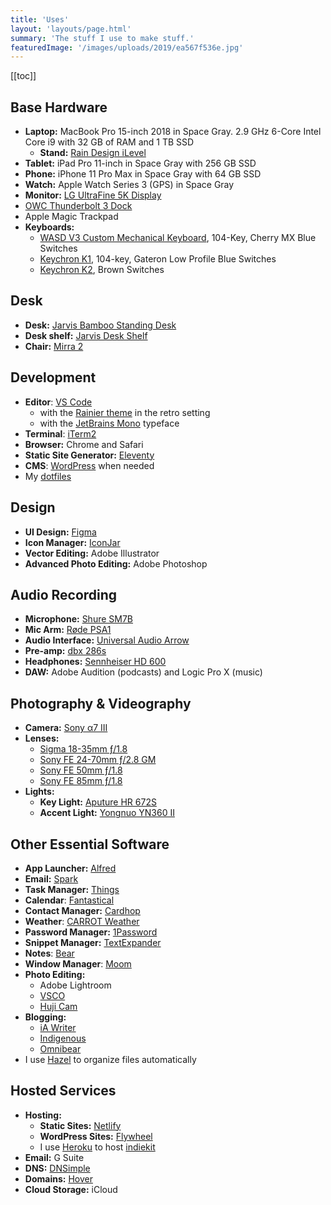 ```yaml
---
title: 'Uses'
layout: 'layouts/page.html'
summary: 'The stuff I use to make stuff.'
featuredImage: '/images/uploads/2019/ea567f536e.jpg'
---
```


[[toc]]

## Base Hardware

- **Laptop:** MacBook Pro 15-inch 2018 in Space Gray. 2.9 GHz 6-Core Intel Core i9 with 32 GB of RAM and 1 TB SSD
  - **Stand:** [Rain Design iLevel](https://www.raindesigninc.com/ilevel.html)
- **Tablet:** iPad Pro 11-inch in Space Gray with 256 GB SSD
- **Phone:** iPhone 11 Pro Max in Space Gray with 64 GB SSD
- **Watch:** Apple Watch Series 3 (GPS) in Space Gray
- **Monitor:** [LG UltraFine 5K Display](https://www.apple.com/shop/product/HMUB2LL/A/lg-ultrafine-5k-display)
- [OWC Thunderbolt 3 Dock](https://eshop.macsales.com/shop/docks/owc-thunderbolt-3-dock)
- Apple Magic Trackpad
- **Keyboards:** 
  - [WASD V3 Custom Mechanical Keyboard](https://www.wasdkeyboards.com/wasd-v3-104-key-custom-mechanical-keyboard.html), 104-Key, Cherry MX Blue Switches
  - [Keychron K1](https://www.keychron.com/products/keychron-k1-wireless-mechanical-keyboard?variant=31562985177177), 104-key, Gateron Low Profile Blue Switches
  - [Keychron K2](https://www.keychron.com/products/keychron-k2-wireless-mechanical-keyboard), Brown Switches

## Desk

- **Desk:** [Jarvis Bamboo Standing Desk](https://www.fully.com/standing-desks/jarvis/jarvis-adjustable-height-desk-bamboo.html)
- **Desk shelf:** [Jarvis Desk Shelf](https://www.fully.com/accessories/jarvis-accessories/jarvis-desk-shelf.html)
- **Chair:** [Mirra 2](https://www.hermanmiller.com/products/seating/office-chairs/mirra-2-chairs/)


## Development

- **Editor**: [VS Code](https://code.visualstudio.com/)
  - with the [Rainier theme](https://marketplace.visualstudio.com/items?itemName=joytrekker.rainier) in the retro setting
  - with the [JetBrains Mono](https://www.jetbrains.com/lp/mono/) typeface
- **Terminal**: [iTerm2](https://www.iterm2.com/)
- **Browser:** Chrome and Safari
- **Static Site Generator:** [Eleventy](https://www.11ty.dev/)
- **CMS**: [WordPress](https://wordpress.org/) when needed
- My [dotfiles](https://github.com/smithtimmytim/dotfiles)

## Design

- **UI Design:** [Figma](https://www.figma.com/)
- **Icon Manager:** [IconJar](https://geticonjar.com/)
- **Vector Editing:** Adobe Illustrator
- **Advanced Photo Editing:** Adobe Photoshop

## Audio Recording

- **Microphone:** [Shure SM7B](https://www.shure.com/en-US/products/microphones/sm7b)
- **Mic Arm:** [Røde PSA1](http://www.rode.com/accessories/psa1)
- **Audio Interface:** [Universal Audio Arrow](https://www.uaudio.com/audio-interfaces/arrow.html)
- **Pre-amp:** [dbx 286s](https://dbxpro.com/en/products/286s)
- **Headphones:** [Sennheiser HD 600](https://en-us.sennheiser.com/best-audio-headphones-high-end-stereo-hifi-hd-600)  
- **DAW:** Adobe Audition (podcasts) and Logic Pro X (music)

## Photography & Videography

- **Camera:** [Sony α7 III](https://www.sony.com/electronics/interchangeable-lens-cameras/ilce-7m3-body-kit)
- **Lenses:**
  - [Sigma 18-35mm ƒ/1.8](https://www.sigmaphoto.com/18-35mm-f18-dc-hsm-a)
  - [Sony FE 24-70mm ƒ/2.8 GM](https://www.sony.com/electronics/camera-lenses/sel2470gm)
  - [Sony FE 50mm ƒ/1.8](https://www.sony.com/electronics/camera-lenses/sel50f18f)
  - [Sony FE 85mm ƒ/1.8](https://www.sony.com/electronics/camera-lenses/sel85f18)
- **Lights:**
  - **Key Light:** [Aputure HR 672S](https://www.aputure.com/products/hr-672s/)
  - **Accent Light:** [Yongnuo YN360 II](https://yongnuousa.net/products/360iiwand)

## Other Essential Software

- **App Launcher:** [Alfred](https://www.alfredapp.com/)
- **Email:** [Spark](https://sparkmailapp.com/)
- **Task Manager:** [Things](https://culturedcode.com/things/)
- **Calendar**: [Fantastical](https://flexibits.com/fantastical)
- **Contact Manager:** [Cardhop](https://flexibits.com/cardhop)
- **Weather**: [CARROT Weather](https://www.meetcarrot.com/weather/)
- **Password Manager:** [1Password](https://1password.com/)
- **Snippet Manager:** [TextExpander](https://textexpander.com/)
- **Notes**: [Bear](https://bear.app/)
- **Window Manager**: [Moom](https://manytricks.com/moom/)
- **Photo Editing:**
  - Adobe Lightroom
  - [VSCO](https://vsco.co/)
  - [Huji Cam](https://apps.apple.com/us/app/huji-cam/id781383622)
- **Blogging:**
  - [iA Writer](https://ia.net/writer)
  - [Indigenous](https://indieweb.org/Indigenous)
  - [Omnibear](https://omnibear.com/)
- I use [Hazel](https://www.noodlesoft.com/) to organize files automatically

## Hosted Services
- **Hosting:**
  - **Static Sites:** [Netlify](https://www.netlify.com/)
  - **WordPress Sites:** [Flywheel](https://getflywheel.com/)
  - I use [Heroku](https://www.heroku.com/) to host [indiekit](https://paulrobertlloyd.github.io/indiekit/)
- **Email:** G Suite
- **DNS:** [DNSimple](https://dnsimple.com/)
- **Domains:** [Hover](https://www.hover.com/)
- **Cloud Storage:** iCloud
